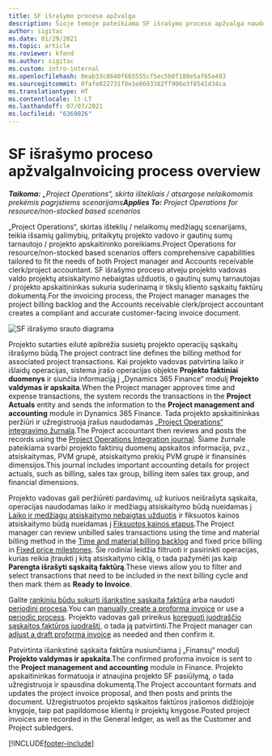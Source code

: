 ```yaml
---
title: SF išrašymo proceso apžvalga
description: Šioje temoje pateikiama SF išrašymo proceso apžvalga naudojant „Project Operations“, skirtą išteklių / nelaikomų medžiagų scenarijams.
author: sigitac
ms.date: 01/29/2021
ms.topic: article
ms.reviewer: kfend
ms.author: sigitac
ms.custom: intro-internal
ms.openlocfilehash: 0eab33c8640f665555cf5ec5b0f188e5af65a493
ms.sourcegitcommit: 0fafe022731f0e1e8693382ff906e3f8541d34ca
ms.translationtype: HT
ms.contentlocale: lt-LT
ms.lasthandoff: 07/07/2021
ms.locfileid: "6369026"
---
```

# <a name="invoicing-process-overview"></a><span data-ttu-id="bfc10-103">SF išrašymo proceso apžvalga</span><span class="sxs-lookup"><span data-stu-id="bfc10-103">Invoicing process overview</span></span>

<span data-ttu-id="bfc10-104">_**Taikoma:** „Project Operations“, skirta ištekliais / atsargose nelaikomomis prekėmis pagrįstiems scenarijams_</span><span class="sxs-lookup"><span data-stu-id="bfc10-104">_**Applies To:** Project Operations for resource/non-stocked based scenarios_</span></span>

<span data-ttu-id="bfc10-105">„Project Operations“, skirtas išteklių / nelaikomų medžiagų scenarijams, teikia išsamių galimybių, pritaikytų projekto vadovo ir gautinų sumų tarnautojo / projekto apskaitininko poreikiams.</span><span class="sxs-lookup"><span data-stu-id="bfc10-105">Project Operations for resource/non-stocked based scenarios offers comprehensive capabilities tailored to fit the needs of both Project manager and Accounts receivable clerk/project accountant.</span></span> <span data-ttu-id="bfc10-106">SF išrašymo proceso atveju projekto vadovas valdo projektų atsiskaitymo nebaigtas užduotis, o gautinų sumų tarnautojas / projekto apskaitininkas sukuria suderinamą ir tikslų kliento sąskaitų faktūrų dokumentą.</span><span class="sxs-lookup"><span data-stu-id="bfc10-106">For the invoicing process, the Project manager manages the project billing backlog and the Accounts receivable clerk/project accountant creates a compliant and accurate customer-facing invoice document.</span></span>

![SF išrašymo srauto diagrama](./media/invoicing-flow.png)

<span data-ttu-id="bfc10-108">Projekto sutarties eilutė apibrėžia susietų projekto operacijų sąskaitų išrašymo būdą.</span><span class="sxs-lookup"><span data-stu-id="bfc10-108">The project contract line defines the billing method for associated project transactions.</span></span> <span data-ttu-id="bfc10-109">Kai projekto vadovas patvirtina laiko ir išlaidų operacijas, sistema įrašo operacijas objekte **Projekto faktiniai duomenys** ir siunčia informaciją į „Dynamics 365 Finance“ modulį **Projekto valdymas ir apskaita**.</span><span class="sxs-lookup"><span data-stu-id="bfc10-109">When the Project manager approves time and expense transactions, the system records the transactions in the **Project Actuals** entity and sends the information to the **Project management and accounting** module in Dynamics 365 Finance.</span></span> <span data-ttu-id="bfc10-110">Tada projekto apskaitininkas peržiūri ir užregistruoja įrašus naudodamas [„Project Operations“ integravimo žurnalą](../project-accounting/project-operations-integration-journal.md).</span><span class="sxs-lookup"><span data-stu-id="bfc10-110">The Project accountant then reviews and posts the records using the [Project Operations Integration journal](../project-accounting/project-operations-integration-journal.md).</span></span> <span data-ttu-id="bfc10-111">Šiame žurnale pateikiama svarbi projekto faktinių duomenų apskaitos informacija, pvz., atsiskaitymas, PVM grupė, atsiskaitymo prekių PVM grupė ir finansinės dimensijos.</span><span class="sxs-lookup"><span data-stu-id="bfc10-111">This journal includes important accounting details for project actuals, such as billing, sales tax group, billing item sales tax group, and financial dimensions.</span></span>

<span data-ttu-id="bfc10-112">Projekto vadovas gali peržiūrėti pardavimų, už kuriuos neišrašyta sąskaita, operacijas naudodamas laiko ir medžiagų atsiskaitymo būdą nueidamas į [Laiko ir medžiagų atsiskaitymo nebaigtas užduotis](../proforma-invoicing/manage-billing-backlog.md#time-and-material-billing-backlog) ir fiksuotos kainos atsiskaitymo būdą nueidamas į [Fiksuotos kainos etapus](../proforma-invoicing/manage-billing-backlog.md#fixed-price-milestones).</span><span class="sxs-lookup"><span data-stu-id="bfc10-112">The Project manager can review unbilled sales transactions using the time and material billing method in the [Time and material billing backlog](../proforma-invoicing/manage-billing-backlog.md#time-and-material-billing-backlog) and fixed price billing in [Fixed price milestones](../proforma-invoicing/manage-billing-backlog.md#fixed-price-milestones).</span></span> <span data-ttu-id="bfc10-113">Šie rodiniai leidžia filtruoti ir pasirinkti operacijas, kurias reikia įtraukti į kitą atsiskaitymo ciklą, o tada pažymėti jas kaip **Parengta išrašyti sąskaitą faktūrą**.</span><span class="sxs-lookup"><span data-stu-id="bfc10-113">These views allow you to filter and select transactions that need to be included in the next billing cycle and then mark them as **Ready to Invoice**.</span></span>

<span data-ttu-id="bfc10-114">Galite [rankiniu būdu sukurti išankstinę sąskaitą faktūrą](../proforma-invoicing/create-manual-proforma-invoice.md) arba naudoti [periodinį procesą](../proforma-invoicing/configure-automated-invoice-creation.md).</span><span class="sxs-lookup"><span data-stu-id="bfc10-114">You can [manually create a proforma invoice](../proforma-invoicing/create-manual-proforma-invoice.md) or use a [periodic process](../proforma-invoicing/configure-automated-invoice-creation.md).</span></span> <span data-ttu-id="bfc10-115">Projekto vadovas gali prireikus [koreguoti juodraščio sąskaitos faktūros juodraštį](../proforma-invoicing/manage-proforma-invoice.md), o tada ją patvirtinti.</span><span class="sxs-lookup"><span data-stu-id="bfc10-115">The Project manager can [adjust a draft proforma invoice](../proforma-invoicing/manage-proforma-invoice.md) as needed and then confirm it.</span></span>

<span data-ttu-id="bfc10-116">Patvirtinta išankstinė sąskaita faktūra nusiunčiama į „Finansų“ modulį **Projekto valdymas ir apskaita**.</span><span class="sxs-lookup"><span data-stu-id="bfc10-116">The confirmed proforma invoice is sent to the **Project management and accounting** module in Finance.</span></span> <span data-ttu-id="bfc10-117">Projekto apskaitininkas formatuoja ir atnaujina projekto SF pasiūlymą, o tada užregistruoja ir spausdina dokumentą.</span><span class="sxs-lookup"><span data-stu-id="bfc10-117">The Project accountant formats and updates the project invoice proposal, and then posts and prints the document.</span></span> <span data-ttu-id="bfc10-118">Užregistruotos projekto sąskaitos faktūros įrašomos didžiojoje knygoje, taip pat papildomose klientų ir projektų knygose.</span><span class="sxs-lookup"><span data-stu-id="bfc10-118">Posted project invoices are recorded in the General ledger, as well as the Customer and Project subledgers.</span></span>


[!INCLUDE[footer-include](../includes/footer-banner.md)]
